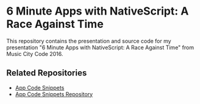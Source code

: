 # 6 Minute Apps with NativeScript: A Race Against Time

This repository contains the presentation and source code for my presentation "6 Minute Apps with NativeScript: A Race Against Time" from Music City Code 2016.

## Related Repositories

* [App Code Snippets](https://mikebranstein.github.io/nativescript-quick-apps-mcc)
* [App Code Snippets Repository](https://github.com/mikebranstein/nativescript-quick-apps-mcc)